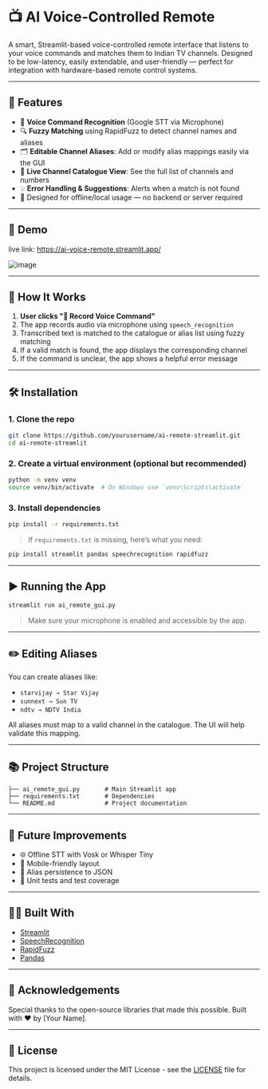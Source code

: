 
# 📺 AI Voice-Controlled Remote

A smart, Streamlit-based voice-controlled remote interface that listens to your voice commands and matches them to Indian TV channels. Designed to be low-latency, easily extendable, and user-friendly — perfect for integration with hardware-based remote control systems.

---

## 🚀 Features

- 🎤 **Voice Command Recognition** (Google STT via Microphone)
- 🔍 **Fuzzy Matching** using RapidFuzz to detect channel names and aliases
- 🗂️ **Editable Channel Aliases**: Add or modify alias mappings easily via the GUI
- 📃 **Live Channel Catalogue View**: See the full list of channels and numbers
- 💡 **Error Handling & Suggestions**: Alerts when a match is not found
- 🧠 Designed for offline/local usage — no backend or server required

---

## 📸 Demo
live link: https://ai-voice-remote.streamlit.app/

![image](https://github.com/user-attachments/assets/16628779-25a3-426d-ab16-9c21378a8157)


---

## 🧠 How It Works

1. **User clicks "🎤 Record Voice Command"**
2. The app records audio via microphone using `speech_recognition`
3. Transcribed text is matched to the catalogue or alias list using fuzzy matching
4. If a valid match is found, the app displays the corresponding channel
5. If the command is unclear, the app shows a helpful error message

---

## 🛠️ Installation

### 1. Clone the repo

```bash
git clone https://github.com/yourusername/ai-remote-streamlit.git
cd ai-remote-streamlit
```

### 2. Create a virtual environment (optional but recommended)

```bash
python -m venv venv
source venv/bin/activate  # On Windows use `venv\Scripts\activate`
```

### 3. Install dependencies

```bash
pip install -r requirements.txt
```

> If `requirements.txt` is missing, here’s what you need:
```bash
pip install streamlit pandas speechrecognition rapidfuzz
```

---

## ▶️ Running the App

```bash
streamlit run ai_remote_gui.py
```

> Make sure your microphone is enabled and accessible by the app.

---

## ✏️ Editing Aliases

You can create aliases like:

- `starvijay → Star Vijay`
- `sunnext → Sun TV`
- `ndtv → NDTV India`

All aliases must map to a valid channel in the catalogue. The UI will help validate this mapping.

---

## 📚 Project Structure

```plaintext
├── ai_remote_gui.py       # Main Streamlit app
├── requirements.txt       # Dependencies
└── README.md              # Project documentation
```

---

## 🧩 Future Improvements

- 🌐 Offline STT with Vosk or Whisper Tiny
- 📱 Mobile-friendly layout
- 💾 Alias persistence to JSON
- 🧪 Unit tests and test coverage

---

## 🧑‍💻 Built With

- [Streamlit](https://streamlit.io/)
- [SpeechRecognition](https://pypi.org/project/SpeechRecognition/)
- [RapidFuzz](https://github.com/maxbachmann/RapidFuzz)
- [Pandas](https://pandas.pydata.org/)

---

## 🙏 Acknowledgements

Special thanks to the open-source libraries that made this possible. Built with ❤️ by [Your Name].

---

## 📄 License

This project is licensed under the MIT License - see the [LICENSE](LICENSE) file for details.
